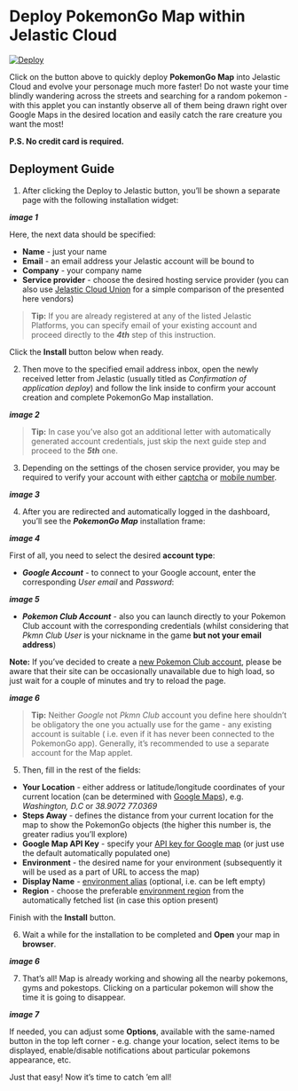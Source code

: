 # Deploy PokemonGo Map within Jelastic Cloud

[![Deploy](https://raw.githubusercontent.com/sych74/PokemonGo-Map-in-Cloud/master/images/deploy-to-jelastic.png)](https://jelastic.com/install-application/?manifest=https://raw.githubusercontent.com/sych74/PokemonGo-Map-in-Cloud/master/manifest.jps)

Click on the button above to quickly deploy **PokemonGo Map** into Jelastic Cloud and evolve your personage much more faster! Do not waste your time blindly wandering across the streets and searching for a random pokemon - with this applet you can instantly observe all of them being drawn right over Google Maps in the desired location and easily catch the rare creature you want the most!

**P.S. No credit card is required.**

## Deployment Guide

1. After clicking the Deploy to Jelastic button, you’ll be shown a separate page with the following installation widget:
 
***image 1***

Here, the next data should be specified:
- **Name** - just your name
- **Email** - an email address your Jelastic account will be bound to
- **Company** - your company name
- **Service provider** - choose the desired hosting service provider (you can also use [Jelastic Cloud Union](https://jelastic.cloud/) for a simple comparison of the presented here vendors)

> **Tip:** If you are already registered at any of the listed Jelastic Platforms, you can specify email of your existing account and proceed directly to the ***4th*** step of this instruction.

Click the **Install** button below when ready.

2. Then move to the specified email address inbox, open the newly received letter from Jelastic (usually titled as *Confirmation of application deploy*) and follow the link inside to confirm your account creation and complete PokemonGo Map installation.

***image 2***

> **Tip:** In case you’ve also got an additional letter with automatically generated account credentials, just skip the next guide step and proceed to the ***5th*** one.

3. Depending on the settings of the chosen service provider, you may be required to verify your account with either [captcha](https://docs.jelastic.com/account#captcha) or [mobile number](https://docs.jelastic.com/account#sms).

***image 3***

4. After you are redirected and automatically logged in the dashboard, you’ll see the ***PokemonGo Map*** installation frame:

***image 4***

First of all, you need to select the desired **account type**:
- ***Google Account*** - to connect to your Google account, enter the corresponding *User email* and *Password*:

***image 5***

- ***Pokemon Club Account*** - also you can launch directly to your Pokemon Club account with the corresponding credentials (whilst considering that *Pkmn Club User* is your nickname in the game **but not your email address**)

**Note:** If you’ve decided to create a [new Pokemon Club account](https://club.pokemon.com/us/pokemon-trainer-club/sign-up/), please be aware that their site can be occasionally unavailable due to high load, so just wait for a couple of minutes and try to reload the page.

***image 6***

> **Tip:** Neither *Google* not *Pkmn Club* account you define here shouldn’t be obligatory the one you actually use for the game - any existing account is suitable ( i.e. even if it has never been connected to the PokemonGo app).
Generally, it’s recommended to use a separate account for the Map applet.

5. Then, fill in the rest of the fields:

- **Your Location** - either address or latitude/longitude coordinates of your current location (can be determined with [Google Maps](https://www.google.com.ua/maps)), e.g. *Washington, D.C* or *38.9072 77.0369*
- **Steps Away** - defines the distance from your current location for the map to show the PokemonGo objects (the higher this number is, the greater radius you’ll explore)
- **Google Map API Key** - specify your [API key for Google map](https://github.com/AHAAAAAAA/PokemonGo-Map/wiki/Google-Maps-API:-a-brief-guide-to-your-own-key/f0f622f6f1da28eddb57609bf47aa468cf56dedf) (or just use the default automatically populated one)
- **Environment** - the desired name for your environment (subsequently it will be used as a part of URL to access the map)
- **Display Name** - [environment alias](https://docs.jelastic.com/environment-aliases) (optional, i.e. can be left empty)
- **Region** - choose the preferable [environment region](https://docs.jelastic.com/environment-regions) from the automatically fetched list (in case this option present)

Finish with the **Install** button.

6. Wait a while for the installation to be completed and **Open** your map in **browser**.

***image 6***

7. That’s all! Map is already working and showing all the nearby pokemons, gyms and pokestops. Clicking on a particular pokemon will show the time it is going to disappear.

***image 7***

If needed, you can adjust some **Options**, available with the same-named button in the top left corner - e.g. change your location, select items to be displayed, enable/disable notifications about particular pokemons appearance, etc.

Just that easy! Now it’s time to catch ’em all!
